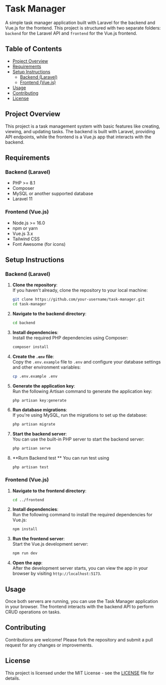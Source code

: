 
# Task Manager

A simple task manager application built with Laravel for the backend and Vue.js for the frontend. This project is structured with two separate folders: `backend` for the Laravel API and `frontend` for the Vue.js frontend.

## Table of Contents

- [Project Overview](#project-overview)
- [Requirements](#requirements)
- [Setup Instructions](#setup-instructions)
  - [Backend (Laravel)](#backend-laravel)
  - [Frontend (Vue.js)](#frontend-vuejs)
- [Usage](#usage)
- [Contributing](#contributing)
- [License](#license)

## Project Overview

This project is a task management system with basic features like creating, viewing, and updating tasks. The backend is built with Laravel, providing API endpoints, while the frontend is a Vue.js app that interacts with the backend.

## Requirements

### Backend (Laravel)
- PHP >= 8.1
- Composer
- MySQL or another supported database
- Laravel 11

### Frontend (Vue.js)
- Node.js >= 16.0
- npm or yarn
- Vue.js 3.x
- Tailwind CSS
- Font Awesome (for icons)

## Setup Instructions

### Backend (Laravel)

1. **Clone the repository**:  
   If you haven't already, clone the repository to your local machine:
   ```bash
   git clone https://github.com/your-username/task-manager.git
   cd task-manager
   ```

2. **Navigate to the backend directory**:  
   ```bash
   cd backend
   ```

3. **Install dependencies**:  
   Install the required PHP dependencies using Composer:
   ```bash
   composer install
   ```

4. **Create the `.env` file**:  
   Copy the `.env.example` file to `.env` and configure your database settings and other environment variables:
   ```bash
   cp .env.example .env
   ```

5. **Generate the application key**:  
   Run the following Artisan command to generate the application key:
   ```bash
   php artisan key:generate
   ```

6. **Run database migrations**:  
   If you're using MySQL, run the migrations to set up the database:
   ```bash
   php artisan migrate
   ```

7. **Start the backend server**:  
   You can use the built-in PHP server to start the backend server:
   ```bash
   php artisan serve
   ```
8. **Rurn Backend test **
   You can run test using
   ```
   php artisan test
   ```

### Frontend (Vue.js)

1. **Navigate to the frontend directory**:  
   ```bash
   cd ../frontend
   ```

2. **Install dependencies**:  
   Run the following command to install the required dependencies for Vue.js:
   ```bash
   npm install
   ```

3. **Run the frontend server**:  
   Start the Vue.js development server:
   ```bash
   npm run dev
   ```

4. **Open the app**:  
   After the development server starts, you can view the app in your browser by visiting `http://localhost:5173`.

## Usage

Once both servers are running, you can use the Task Manager application in your browser. The frontend interacts with the backend API to perform CRUD operations on tasks.

## Contributing

Contributions are welcome! Please fork the repository and submit a pull request for any changes or improvements.

## License

This project is licensed under the MIT License - see the [LICENSE](LICENSE) file for details.